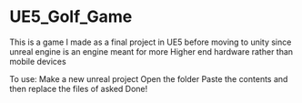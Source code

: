 # UE5_Golf_Game
This is a game I made as a final project in UE5 before moving to unity since unreal engine is an engine meant for more Higher end hardware rather than mobile devices

To use: Make a new unreal project Open the folder Paste the contents and then replace the files of asked Done!
